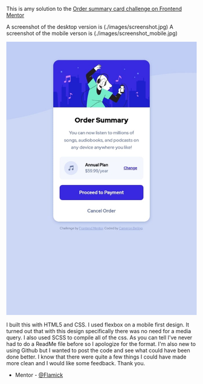 This is amy solution to the [Order summary card challenge on Frontend Mentor](https://www.frontendmentor.io/challenges/order-summary-component-QlPmajDUj)

A screenshot of the desktop version is (./images/screenshot.jpg)
A screenshot of the mobile verson is (./images/screenshot_mobile.jpg)

![](images/screenshot.jpg)

I built this with HTML5 and CSS. I used flexbox on a mobile first design. It turned out that with this design specifically there was no need for a media query. I also used SCSS to compile all of the css. As you can tell I've never had to do a ReadMe file before so I apologize for the format. I'm also new to using Github but I wanted to post the code and see what could have been done better. I know that there were quite a few things I could have made more clean and I would like some feedback. Thank you.

-  Mentor - [@Flamick](https://www.frontendmentor.io/profile/flamick)